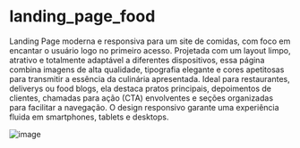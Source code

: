 # landing_page_food
Landing Page moderna e responsiva para um site de comidas, com foco em encantar o usuário logo no primeiro acesso.
Projetada com um layout limpo, atrativo e totalmente adaptável a diferentes dispositivos, essa página combina imagens de alta qualidade, tipografia elegante e cores apetitosas para transmitir a essência da culinária apresentada. Ideal para restaurantes, deliverys ou food blogs, ela destaca pratos principais, depoimentos de clientes, chamadas para ação (CTA) envolventes e seções organizadas para facilitar a navegação. O design responsivo garante uma experiência fluida em smartphones, tablets e desktops.



![image](https://github.com/user-attachments/assets/6c7dd9ee-9709-42b5-aee4-4b86eac90a65)
